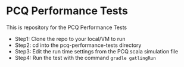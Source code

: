 # PCQ Performance Tests

This is repository for the PCQ Performance Tests
- Step1: Clone the repo to your local/VM to run
- Step2: cd into the pcq-performance-tests directory
- Step3: Edit the run time settings from the PCQ.scala simulation file
- Step4: Run the test with the command `gradle gatlingRun`               
